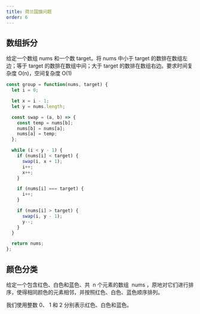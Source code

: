 ```yaml
---
title: 荷兰国旗问题
order: 6
---
```


## 数组拆分

给定一个数组 nums 和一个数 target。将 nums 中小于 target 的数排在数组左边；等于 target 的数排在数组中间；大于 target 的数排在数组右边。要求时间复杂度 O(n)，空间复杂度 O(1)

```javascript
const group = function(nums, target) {
  let i = 0;

  let x = i - 1;
  let y = nums.length;

  const swap = (a, b) => {
    const temp = nums[b];
    nums[b] = nums[a];
    nums[a] = temp;
  };

  while (i < y - 1) {
    if (nums[i] < target) {
      swap(i, x + 1);
      i++;
      x++;
    }

    if (nums[i] === target) {
      i++;
    }

    if (nums[i] > target) {
      swap(i, y - 1);
      y--;
    }
  }

  return nums;
};
```

## 颜色分类

给定一个包含红色、白色和蓝色、共  n 个元素的数组  nums ，原地对它们进行排序，使得相同颜色的元素相邻，并按照红色、白色、蓝色顺序排列。

我们使用整数 0、 1 和 2 分别表示红色、白色和蓝色。

```javascript
```

